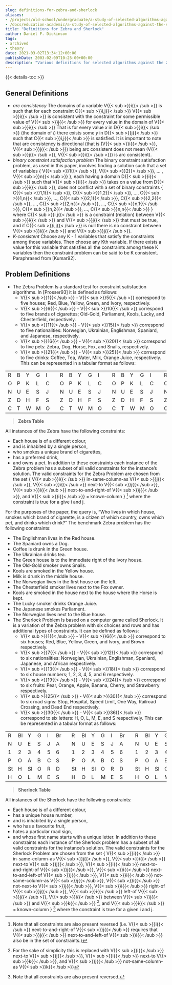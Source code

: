 ```yaml
---
slug: definitions-for-zebra-and-sherlock
aliases:
- /projects/old-school/undergraduate/a-study-of-selected-algorithms-against-the-sherlock-and-zebra-problems/definitions-for-zebra-and-sherlock/
- /docs/education-academic/a-study-of-selected-algorithms-against-the-sherlock-and-zebra-problems/definitions-for-zebra-and-sherlock/
title: "Definitions for Zebra and Sherlock"
author: Daniel F. Dickinson
tags:
- archived
- theory
date: 2021-03-02T13:34:12+00:00
publishDate: 2003-02-09T10:25:00+00:00
description: "Various definitions for selected algorithms against the Zebra and Sherlock problems"
---
```


{{< details-toc >}}

## General Definitions

* *arc consistency* The domains of a variable V{{< sub >}}i{{< /sub >}} is such that for each constraint C{{< sub >}}i,j{{< /sub >}} V{{< sub >}}i{{< /sub >}} is consistent with the constraint for some permissible value of V{{< sub >}}j{{< /sub >}} for every value in the domain of V{{< sub >}}i{{< /sub >}} That is for every value *x* in D{{< sub >}}i{{< /sub >}} (the domain of *i*) there exists some *y* in D{{< sub >}}j{{< /sub >}} such that C{{< sub >}}i,j{{< /sub >}} is satisfied. It is important to note that arc consistency is directional (that is (V{{< sub >}}i{{< /sub >}}, V{{< sub >}}j{{< /sub >}}) being arc consistent does not mean (V{{< sub >}}j{{< /sub >}}, V{{< sub >}}i{{< /sub >}}) is arc consistent).
* *binary constraint satisfaction problem* The binary constraint satisfaction problem, as used in this paper, involves finding a solution such that a set of variables { V{{< sub >}}1{{< /sub >}}, V{{< sub >}}2{{< /sub >}}, … , V{{< sub >}}n{{< /sub >}} }, each having a domain D{{< sub >}}i{{< /sub >}} such that V{{< sub >}}i{{< /sub >}} takes on a value from D{{< sub >}}i{{< /sub >}}, does not conflict with a set of binary constraints { C{{< sub >}}1,1{{< /sub >}}, C{{< sub >}}1,2{{< /sub >}}, …, C{{< sub >}}1,n{{< /sub >}}, …, C{{< sub >}}2,1{{< /sub >}}, C{{< sub >}}2,2{{< /sub >}}, …, C{{< sub >}}2,n{{< /sub >}}, …, C{{< sub >}}n,1{{< /sub >}}, C{{< sub >}}n,2{{< /sub >}}, …, C{{< sub >}}n,n{{< /sub >}} } where C{{< sub >}}i,j{{< /sub >}} is a constraint (relation) between V{{< sub >}}i{{< /sub >}} and V{{< sub >}}j{{< /sub >}} that must be true, and if C{{< sub >}}i,j{{< /sub >}} is null there is no constraint between V{{< sub >}}i{{< /sub >}} and V{{< sub >}}j{{< /sub >}}.
* *K-consistent* Choose any K - 1 variables that satisfy the constraints among those variables. Then choose any Kth variable. If there exists a value for this variable that satisfies all the constraints among these K variables then the constraint problem can be said to be K consistent. Paraphrased from [Kumar92].

## Problem Definitions

* The Zebra Problem Is a standard test for constraint satisfaction algorithms. In [Prosser93] it is defined as follows:
  * V{{< sub >}}1{{< /sub >}} - V{{< sub >}}5{{< /sub >}} correspond to five houses; Red, Blue, Yellow, Green, and Ivory, respectively.
  * V{{< sub >}}6{{< /sub >}} - V{{< sub >}}10{{< /sub >}} correspond to five brands of cigarettes; Old-Gold, Parliament, Kools, Lucky, and Chesterfield, respectively.
  * V{{< sub >}}11{{< /sub >}} - V{{< sub >}}15{{< /sub >}} correspond to five nationalities: Norwegian, Ukrainian, Englishman, Spaniard, and Japanese, respectively.
  * V{{< sub >}}16{{< /sub >}} - V{{< sub >}}20{{< /sub >}} correspond to five pets: Zebra, Dog, Horse, Fox, and Snails, respectively.
  * V{{< sub >}}21{{< /sub >}} - V{{< sub >}}25{{< /sub >}} correspond to five drinks: Coffee, Tea, Water, Milk, Orange Juice, respectively. This can be represented in a tabular format as follows:

|     |     |     |     |     |     |     |     |     |     |     |     |     |     |     |     |     |     |     |     |     |     |     |     |     |     |     |     |     |
| --- | --- | --- | --- | --- | --- | --- | --- | --- | --- | --- | --- | --- | --- | --- | --- | --- | --- | --- | --- | --- | --- | --- | --- | --- | --- | --- | --- | --- |
| R   | B   | Y   | G   | I   |     | R   | B   | Y   | G   | I   |     | R   | B   | Y   | G   | I   |     | R   | B   | Y   | G   | I   |     | R   | B   | Y   | G   | I   |
| O   | P   | K   | L   | C   |     | O   | P   | K   | L   | C   |     | O   | P   | K   | L   | C   |     | O   | P   | K   | L   | C   |     | O   | P   | K   | L   | C   |
| N   | U   | E   | S   | J   |     | N   | U   | E   | S   | J   |     | N   | U   | E   | S   | J   |     | N   | U   | E   | S   | J   |     | N   | U   | E   | S   | J   |
| Z   | D   | H   | F   | S   |     | Z   | D   | H   | F   | S   |     | Z   | D   | H   | F   | S   |     | Z   | D   | H   | F   | S   |     | Z   | D   | H   | F   | S   |
| C   | T   | W   | M   | O   |     | C   | T   | W   | M   | O   |     | C   | T   | W   | M   | O   |     | C   | T   | W   | M   | O   |     | C   | T   | W   | M   | O   |
> **Zebra Table**

All instances of the Zebra have the following constraints:

* Each house is of a different colour,
* and is inhabited by a single person,
* who smokes a unique brand of cigarettes,
* has a preferred drink,
* and owns a pet. In addition to these constraints each instance of the Zebra problem has a subset of all valid constraints for the instance’s solution. The valid constraints for the Zebra Problem are chosen from the set { V{{< sub >}}i{{< /sub >}} in-same-column-as V{{< sub >}}j{{< /sub >}}, V{{< sub >}}i{{< /sub >}} next-to V{{< sub >}}j{{< /sub >}}, V{{< sub >}}i{{< /sub >}} next-to-and-right-of V{{< sub >}}j{{< /sub >}}, and V{{< sub >}}i{{< /sub >}} = known-column } [^1] where the constraint is true for a give i and j.

For the purposes of the paper, the query is, “Who lives in which house, smokes which brand of cigarette, is a citizen of which country, owns which pet, and drinks which drink?” The benchmark Zebra problem has the following constraints:

* The Englishman lives in the Red house.
* The Spaniard owns a Dog.
* Coffee is drunk in the Green house.
* The Ukrainian drinks tea.
* The Green house is to the immediate right of the Ivory house.
* The Old-Gold smoker owns Snails.
* Kools are smoked in the Yellow house.
* Milk is drunk in the middle house.
* The Norwegian lives in the first house on the left.
* The Chesterfield smoker lives next to the Fox owner.
* Kools are smoked in the house next to the house where the Horse is kept.
* The Lucky smoker drinks Orange Juice.
* The Japanese smokes Parliament.
* The Norwegian lives next to the Blue house.
* The Sherlock Problem Is based on a computer game called Sherlock. It is a variation of the Zebra problem with six choices and rows and has additional types of constraints. It can be defined as follows:
  * V{{< sub >}}1{{< /sub >}} - V{{< sub >}}6{{< /sub >}} correspond to six houses; Red, Blue, Yellow, Green, and Ivory, and Brown respectively.
  * V{{< sub >}}7{{< /sub >}} - V{{< sub >}}12{{< /sub >}} correspond to six nationalities: Norwegian, Ukrainian, Englishman, Spaniard, Japanese, and African respectively.
  * V{{< sub >}}13{{< /sub >}} - V{{< sub >}}18{{< /sub >}} correspond to six house numbers; 1, 2, 3, 4, 5, and 6 respectively.
  * V{{< sub >}}19{{< /sub >}} - V{{< sub >}}24{{< /sub >}} correspond to six fruits: Pear, Orange, Apple, Banana, Cherry, and Strawberry respectively.
  * V{{< sub >}}25{{< /sub >}} - V{{< sub >}}30{{< /sub >}} correspond to six road signs: Stop, Hospital, Speed Limit, One Way, Railroad Crossing, and Dead End respectively.
  * V{{< sub >}}30{{< /sub >}} - V{{< sub >}}36{{< /sub >}} correspond to six letters: H, O, L, M, E, and S respectively. This can be represented in a tabular format as follows:

|     |     |     |     |     |     |     |     |     |     |     |     |     |     |     |     |     |     |     |     |     |     |     |     |     |     |     |     |     |     |     |     |     |     |     |     |     |     |     |     |     |
| --- | --- | --- | --- | --- | --- | --- | --- | --- | --- | --- | --- | --- | --- | --- | --- | --- | --- | --- | --- | --- | --- | --- | --- | --- | --- | --- | --- | --- | --- | --- | --- | --- | --- | --- | --- | --- | --- | --- | --- | --- |
| R   | Bl  | Y   | G   | I   | Br  |     | R   | Bl  | Y   | G   | I   | Br  |     | R   | Bl  | Y   | G   | I   | Br  |     | R   | Bl  | Y   | G   | I   | Br  |     | R   | Bl  | Y   | G   | I   | Br  |     | R   | Bl  | Y   | G   | I   | Br  |
| N   | U   | E   | S   | J   | A   |     | N   | U   | E   | S   | J   | A   |     | N   | U   | E   | S   | J   | A   |     | N   | U   | E   | S   | J   | A   |     | N   | U   | E   | S   | J   | A   |     | N   | U   | E   | S   | J   | A   |
| 1   | 2   | 3   | 4   | 5   | 6   |     | 1   | 2   | 3   | 4   | 5   | 6   |     | 1   | 2   | 3   | 4   | 5   | 6   |     | 1   | 2   | 3   | 4   | 5   | 6   |     | 1   | 2   | 3   | 4   | 5   | 6   |     | 1   | 2   | 3   | 4   | 5   | 6   |
| P   | O   | A   | B   | C   | S   |     | P   | O   | A   | B   | C   | S   |     | P   | O   | A   | B   | C   | S   |     | P   | O   | A   | B   | C   | S   |     | P   | O   | A   | B   | C   | S   |     | P   | O   | A   | B   | C   | S   |
| St  | H   | Sl  | O   | R   | D   |     | St  | H   | Sl  | O   | R   | D   |     | St  | H   | Sl  | O   | R   | D   |     | St  | H   | Sl  | O   | R   | D   |     | St  | H   | Sl  | O   | R   | D   |     | St  | H   | Sl  | O   | R   | D   |
| H   | O   | L   | M   | E   | S   |     | H   | O   | L   | M   | E   | S   |     | H   | O   | L   | M   | E   | S   |     | H   | O   | L   | M   | E   | S   |     | H   | O   | L   | M   | E   | S   |     | H   | O   | L   | M   | E   | S   |
>**Sherlock Table**

All instances of the Sherlock have the following constraints:

* Each house is of a different colour,
* has a unique house number,
* and is inhabited by a single person,
* who has a favourite fruit,
* hates a particular road sign,
* and whose first name starts with a unique letter. In addition to these constraints each instance of the Sherlock problem has a subset of all valid constraints for the instance’s solution. The valid constraints for the Sherlock Problem are chosen from the set { V{{< sub >}}i{{< /sub >}} in-same-column-as V{{< sub >}}j{{< /sub >}}, V{{< sub >}}i{{< /sub >}} next-to V{{< sub >}}j{{< /sub >}}, V{{< sub >}}i{{< /sub >}} next-to-and-right-of V{{< sub >}}j{{< /sub >}}, V{{< sub >}}i{{< /sub >}} next-to-and-left-of V{{< sub >}}j{{< /sub >}}, V{{< sub >}}i{{< /sub >}} not-same-column-as V{{< sub >}}j{{< /sub >}}, V{{< sub >}}i{{< /sub >}} not-next-to V{{< sub >}}j{{< /sub >}}, V{{< sub >}}i{{< /sub >}} right-of V{{< sub >}}j{{< /sub >}}, V{{< sub >}}i{{< /sub >}} left-of V{{< sub >}}j{{< /sub >}}, V{{< sub >}}i{{< /sub >}} between V{{< sub >}}j{{< /sub >}} and V{{< sub >}}k{{< /sub >}} [^2], and V{{< sub >}}i{{< /sub >}} = known-column } [^3] where the constraint is true for a given i and j.

[^1]:  Note that all constraints are also present reversed (i.e. V{{< sub >}}i{{< /sub >}} next-to-and-right-of V{{< sub >}}j{{< /sub >}} requires that V{{< sub >}}j{{< /sub >}} next-to-and-left-of V{{< sub >}}i{{< /sub >}} also be in the set of constraints.)
[^2]:  For the sake of simplicity this is replaced with V{{< sub >}}i{{< /sub >}} next-to V{{< sub >}}j{{< /sub >}}, V{{< sub >}}i{{< /sub >}} next-to V{{< sub >}}k{{< /sub >}}, and V{{< sub >}}j{{< /sub >}} not-same-column-as V{{< sub >}}k{{< /sub >}}
[^3]:  Note that all constraints are also present reversed.
